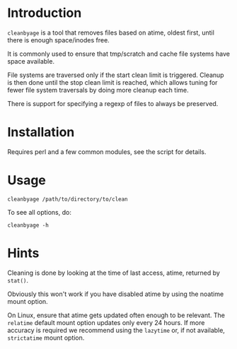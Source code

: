 # Introduction

`cleanbyage` is a tool that removes files based on atime, oldest first, until
there is enough space/inodes free.

It is commonly used to ensure that tmp/scratch and cache file systems
have space available.

File systems are traversed only if the start clean limit is triggered.
Cleanup is then done until the stop clean limit is reached, which allows
tuning for fewer file system traversals by doing more cleanup each time.

There is support for specifying a regexp of files to always be preserved.

# Installation

Requires perl and a few common modules, see the script for details.

# Usage

`cleanbyage /path/to/directory/to/clean`

To see all options, do:

`cleanbyage -h`

# Hints

Cleaning is done by looking at the time of last access, atime, returned
by `stat()`.

Obviously this won't work if you have disabled atime by using the noatime
mount option.

On Linux, ensure that atime gets updated often enough to be relevant. The
`relatime` default mount option updates only every 24 hours. If more accuracy
is required we recommend using the `lazytime` or, if not available,
`strictatime` mount option.
